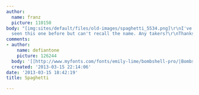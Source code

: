```yaml
---
author:
  name: franz
  picture: 110150
body: "[img:sites/default/files/old-images/spaghetti_5534.png]\r\nI've definitely
  seen this one before but can't recall the name. Any takers?\r\nThanks!"
comments:
- author:
    name: defiantone
    picture: 126244
  body: '[[http://www.myfonts.com/fonts/emily-lime/bombshell-pro/|Bombshell Pro]]'
  created: '2013-03-15 22:14:06'
date: '2013-03-15 18:42:19'
title: Spaghetti

---
```

